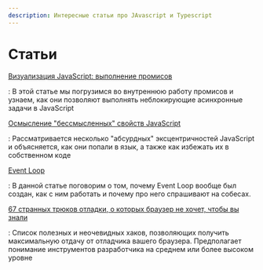 ```yaml
---
description: Интересные статьи про JAvascript и Typescript
---
```


# Статьи

[Визуализация JavaScript: выполнение промисов](./promise-execution/index.md)

: В этой статье мы погрузимся во внутреннюю работу промисов и узнаем, как они позволяют выполнять неблокирующие асинхронные задачи в JavaScript

[Осмысление "бессмысленных" свойств JavaScript](./making-sense-of-senseless-javascript-features/index.md)

: Рассматривается несколько "абсурдных" эксцентричностей JavaScript и объясняется, как они попали в язык, а также как избежать их в собственном коде

[Event Loop](event-loop.md)

: В данной статье поговорим о том, почему Event Loop вообще был создан, как с ним работать и почему про него спрашивают на собесах.

[67 странных трюков отладки, о которых браузер не хочет, чтобы вы знали](./67debug/index.md)

: Список полезных и неочевидных хаков, позволяющих получить максимальную отдачу от отладчика вашего браузера. Предполагает понимание инструментов разработчика на среднем или более высоком уровне
